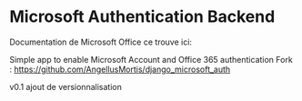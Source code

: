 # Microsoft Authentication Backend
Documentation de Microsoft Office ce trouve ici:

Simple app to enable Microsoft Account and Office 365 authentication
Fork : <https://github.com/AngellusMortis/django_microsoft_auth>


v0.1 ajout de versionnalisation